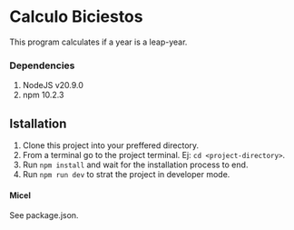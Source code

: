 # Calculo Biciestos

This program calculates if a year is a leap-year.

### Dependencies

1. NodeJS v20.9.0
2. npm 10.2.3

## Istallation

1. Clone this project into your preffered directory.
2. From a terminal go to the project terminal. Ej: `cd <project-directory>`.
3. Run `npm install` and wait for the installation process to end.
4. Run `npm run dev` to strat the project in developer mode.

#### Micel

See package.json.
